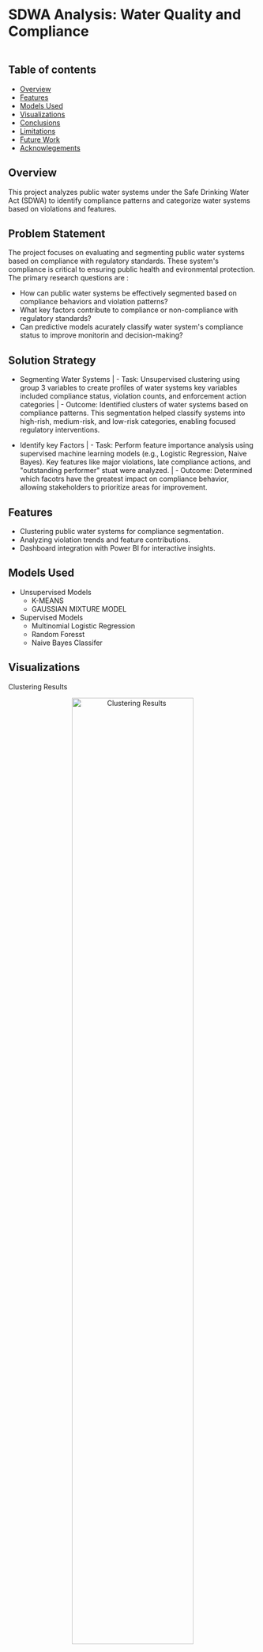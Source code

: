 # SDWA Analysis: Water Quality and Compliance

<p align="center">
  <img src="" >

  ## Table of contents
- [Overview](#overview)
- [Features](#features)
- [Models Used](#models-used)
- [Visualizations](#visualizations)
- [Conclusions](#conclusion)
- [Limitations](#limitations)
- [Future Work](#future-work)
- [Acknowlegements](#acknowledgements)
  
## Overview
This project analyzes public water systems under the Safe Drinking Water Act (SDWA) to identify compliance patterns and categorize water systems based on violations and features.


## Problem Statement
The project focuses on evaluating and segmenting public water systems based on compliance with regulatory standards. These system's compliance is critical to ensuring public health and evironmental protection. The primary research questions are :
- How can public water systems be effectively segmented based on compliance behaviors and violation patterns?
- What key factors contribute to compliance or non-compliance with regulatory standards?
- Can predictive models acurately classify water system's compliance status to improve monitorin and decision-making?

## Solution Strategy
- Segmenting Water Systems
| - Task: Unsupervised clustering using group 3 variables to create profiles of water systems key variables included compliance status, violation counts, and enforcement action categories
| - Outcome: Identified clusters of water systems based on compliance patterns. This segmentation helped classify systems into high-rish, medium-risk, and low-risk categories, enabling focused regulatory interventions.
    
- Identify key Factors
| - Task: Perform feature importance analysis using supervised machine learning models (e.g., Logistic Regression, Naive Bayes). Key features like major violations, late compliance actions, and "outstanding performer" stuat were analyzed.
| - Outcome: Determined which facotrs have the greatest impact on compliance behavior, allowing stakeholders to prioritize areas for improvement.
    
## Features
- Clustering public water systems for compliance segmentation.
- Analyzing violation trends and feature contributions.
- Dashboard integration with Power BI for interactive insights.

## Models Used
- Unsupervised Models
    -  K-MEANS
    - GAUSSIAN MIXTURE MODEL
- Supervised Models
    - Multinomial Logistic Regression
    - Random Foresst
    - Naive Bayes Classifer



## Visualizations
Clustering Results

<p align="center"> <img src="results/cluster_visualizations.png" alt="Clustering Results" width="70%"> </p>

Compliance Trends

<p align="center"> <img src="results/cluster_visualizations.png" alt="Clustering Results" width="70%"> </p>

## Conclusions
- Clustering Insights:
      - Created 5 distinct clusters with meaningful segmentation of water systems.
    High-risk clusters highlight operational priorities for regulatory actions.
- Compliance Factors:
      - Major violations and late compliance actions are key indicators of system performance.
- Deployment:
       - Power BI dashboard and GitHub repository established.

## Limitations
- Data Constraints
        Limited dataset scope to compliance and violation records; excluded external factors like goeographical data
        Inconsistent data quality (e.g., missing entries, multiple records with different attributes) requiring significant preprocessing.
-  Cluster Interpretation Challenges
        Difficulty in deriving domain-specific explanations for certain clusters due to a lack of contextual metadata.
-  Model Assumptions
        GMM clustering assumes normally distributed data, which might not always reflect real-world compliance behaviors.
- Scalability
        Current deployment pipeline and dashboard are designed for static datasets, limiting their effectiveness with high-volume or live data streams.
- Stakeholder Usability
        The dashboard and repository might require technical expertise for full utilization, creating a learning curve for non-technical users.

## Future Work
- Enhanced Explainability
        Goal: Integrate Explainable AI (XAI) to improve interpretability of clustering and prediction models.
        Impact: Enable regulators and stakeholders to understand why certain systems are flagged as high-risk.
- Real-Time Data Integration
        Goal: Utilize streaming platforms for continuous monitoring of water system compliance.
        Impact: Ensure proactive detection of emerging compliance issues.
- Expanded Dataset Usage
        Goal: Incorporate additional data such as geographical, socio-economic, and historical compliance records.
        Impact: Provide a more comprehensive risk assessment framework.
- Multi-Model Evaluation
        Goal: Experiment with advanced clustering algorithms (e.g., DBSCAN or Hierarchical Clustering) for comparison with GMM results.
        Impact: Ensure robustness and adaptability of clustering techniques.
- Predictive Maintenance Models
        Goal: Develop time-series models to predict future violations based on historical data.
        Impact: Empower authorities to prevent violations before they occur.

# Acknowledgments
- Data sourced:
    - U.S. Environmental Protection Agency (EPA) [SDWA database](https://echo.epa.gov/tools/data-downloads#drinkingwater)
- Tools Used:
    - Jupyter Notebook, Apache Spark and Python (Pyspark), Power BI for visualization
- Support:
    - This project was developed as part of a capstone course in Datascience at UMBC
